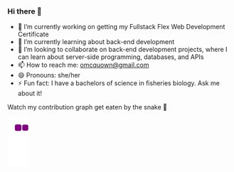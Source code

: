 ### Hi there 👋

- 🔭 I’m currently working on getting my Fullstack Flex Web Development Certificate 
- 🌱 I’m currently learning about back-end development
- 👯 I’m looking to collaborate on back-end development projects, where I can learn about server-side programming, databases, and APIs
- 📫 How to reach me: omcquown@gmail.com
- 😄 Pronouns: she/her
- ⚡ Fun fact: I have a bachelors of science in fisheries biology. Ask me about it!

Watch my contribution graph get eaten by the snake 🐍

![snake gif](https://github.com/mcquo011/mcquo011/blob/output/github-contribution-grid-snake.gif)


